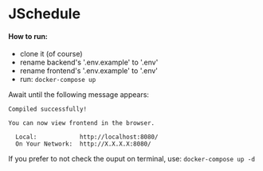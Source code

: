 # JSchedule

#### How to run:
- clone it (of course)
- rename backend's '.env.example' to '.env'
- rename frontend's '.env.example' to '.env'
- run: ```docker-compose up```

Await until the following message appears:
```
Compiled successfully!

You can now view frontend in the browser.
  
  Local:            http://localhost:8080/
  On Your Network:  http://X.X.X.X:8080/

```

If you prefer to not check the ouput on terminal, use: ```docker-compose up -d```
